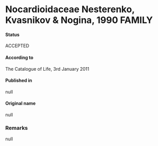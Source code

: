 Nocardioidaceae Nesterenko, Kvasnikov & Nogina, 1990 FAMILY
=======

#### Status
ACCEPTED

#### According to
The Catalogue of Life, 3rd January 2011

#### Published in
null

#### Original name
null

### Remarks
null